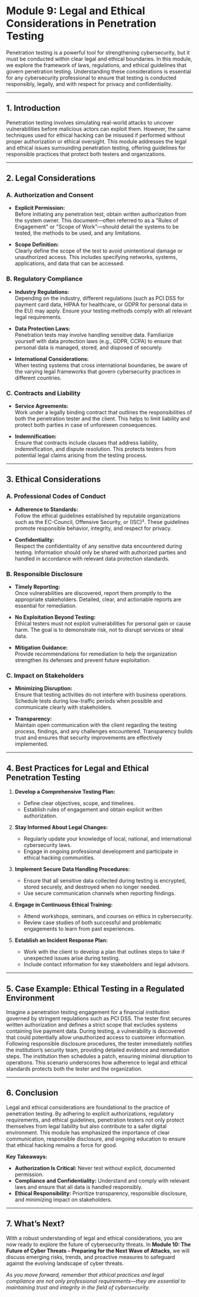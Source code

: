 # Module 9: Legal and Ethical Considerations in Penetration Testing

Penetration testing is a powerful tool for strengthening cybersecurity, but it must be conducted within clear legal and ethical boundaries. In this module, we explore the framework of laws, regulations, and ethical guidelines that govern penetration testing. Understanding these considerations is essential for any cybersecurity professional to ensure that testing is conducted responsibly, legally, and with respect for privacy and confidentiality.

---

## 1. Introduction

Penetration testing involves simulating real-world attacks to uncover vulnerabilities before malicious actors can exploit them. However, the same techniques used for ethical hacking can be misused if performed without proper authorization or ethical oversight. This module addresses the legal and ethical issues surrounding penetration testing, offering guidelines for responsible practices that protect both testers and organizations.

---

## 2. Legal Considerations

### A. Authorization and Consent

- **Explicit Permission:**  
  Before initiating any penetration test, obtain written authorization from the system owner. This document—often referred to as a "Rules of Engagement" or "Scope of Work"—should detail the systems to be tested, the methods to be used, and any limitations.

- **Scope Definition:**  
  Clearly define the scope of the test to avoid unintentional damage or unauthorized access. This includes specifying networks, systems, applications, and data that can be accessed.

### B. Regulatory Compliance

- **Industry Regulations:**  
  Depending on the industry, different regulations (such as PCI DSS for payment card data, HIPAA for healthcare, or GDPR for personal data in the EU) may apply. Ensure your testing methods comply with all relevant legal requirements.

- **Data Protection Laws:**  
  Penetration tests may involve handling sensitive data. Familiarize yourself with data protection laws (e.g., GDPR, CCPA) to ensure that personal data is managed, stored, and disposed of securely.

- **International Considerations:**  
  When testing systems that cross international boundaries, be aware of the varying legal frameworks that govern cybersecurity practices in different countries.

### C. Contracts and Liability

- **Service Agreements:**  
  Work under a legally binding contract that outlines the responsibilities of both the penetration tester and the client. This helps to limit liability and protect both parties in case of unforeseen consequences.

- **Indemnification:**  
  Ensure that contracts include clauses that address liability, indemnification, and dispute resolution. This protects testers from potential legal claims arising from the testing process.

---

## 3. Ethical Considerations

### A. Professional Codes of Conduct

- **Adherence to Standards:**  
  Follow the ethical guidelines established by reputable organizations such as the EC-Council, Offensive Security, or (ISC)². These guidelines promote responsible behavior, integrity, and respect for privacy.

- **Confidentiality:**  
  Respect the confidentiality of any sensitive data encountered during testing. Information should only be shared with authorized parties and handled in accordance with relevant data protection standards.

### B. Responsible Disclosure

- **Timely Reporting:**  
  Once vulnerabilities are discovered, report them promptly to the appropriate stakeholders. Detailed, clear, and actionable reports are essential for remediation.

- **No Exploitation Beyond Testing:**  
  Ethical testers must not exploit vulnerabilities for personal gain or cause harm. The goal is to demonstrate risk, not to disrupt services or steal data.

- **Mitigation Guidance:**  
  Provide recommendations for remediation to help the organization strengthen its defenses and prevent future exploitation.

### C. Impact on Stakeholders

- **Minimizing Disruption:**  
  Ensure that testing activities do not interfere with business operations. Schedule tests during low-traffic periods when possible and communicate clearly with stakeholders.

- **Transparency:**  
  Maintain open communication with the client regarding the testing process, findings, and any challenges encountered. Transparency builds trust and ensures that security improvements are effectively implemented.

---

## 4. Best Practices for Legal and Ethical Penetration Testing

1. **Develop a Comprehensive Testing Plan:**
    - Define clear objectives, scope, and timelines.
    - Establish rules of engagement and obtain explicit written authorization.

2. **Stay Informed About Legal Changes:**
    - Regularly update your knowledge of local, national, and international cybersecurity laws.
    - Engage in ongoing professional development and participate in ethical hacking communities.

3. **Implement Secure Data Handling Procedures:**
    - Ensure that all sensitive data collected during testing is encrypted, stored securely, and destroyed when no longer needed.
    - Use secure communication channels when reporting findings.

4. **Engage in Continuous Ethical Training:**
    - Attend workshops, seminars, and courses on ethics in cybersecurity.
    - Review case studies of both successful and problematic engagements to learn from past experiences.

5. **Establish an Incident Response Plan:**
    - Work with the client to develop a plan that outlines steps to take if unexpected issues arise during testing.
    - Include contact information for key stakeholders and legal advisors.

---

## 5. Case Example: Ethical Testing in a Regulated Environment

Imagine a penetration testing engagement for a financial institution governed by stringent regulations such as PCI DSS. The tester first secures written authorization and defines a strict scope that excludes systems containing live payment data. During testing, a vulnerability is discovered that could potentially allow unauthorized access to customer information. Following responsible disclosure procedures, the tester immediately notifies the institution’s security team, providing detailed evidence and remediation steps. The institution then schedules a patch, ensuring minimal disruption to operations. This scenario underscores how adherence to legal and ethical standards protects both the tester and the organization.

---

## 6. Conclusion

Legal and ethical considerations are foundational to the practice of penetration testing. By adhering to explicit authorizations, regulatory requirements, and ethical guidelines, penetration testers not only protect themselves from legal liability but also contribute to a safer digital environment. This module has emphasized the importance of clear communication, responsible disclosure, and ongoing education to ensure that ethical hacking remains a force for good.

**Key Takeaways:**
- **Authorization Is Critical:** Never test without explicit, documented permission.
- **Compliance and Confidentiality:** Understand and comply with relevant laws and ensure that all data is handled responsibly.
- **Ethical Responsibility:** Prioritize transparency, responsible disclosure, and minimizing impact on stakeholders.

---

## 7. What’s Next?

With a robust understanding of legal and ethical considerations, you are now ready to explore the future of cybersecurity threats. In **Module 10: The Future of Cyber Threats – Preparing for the Next Wave of Attacks**, we will discuss emerging risks, trends, and proactive measures to safeguard against the evolving landscape of cyber threats.

*As you move forward, remember that ethical practices and legal compliance are not only professional requirements—they are essential to maintaining trust and integrity in the field of cybersecurity.*